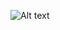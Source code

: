 
![Alt text](/relative/path/to/img.jpg?raw=true "https://raw.githubusercontent.com/CodeMan8/CoronaCases/master/Simulator%20Screen%20Shot%20-%20iPhone%208%20-%202020-05-09%20at%2015.24.47")
